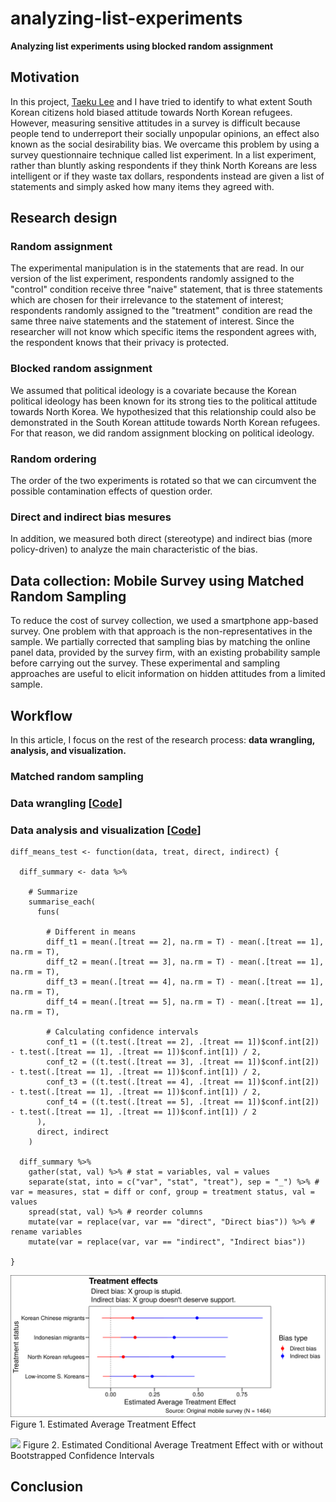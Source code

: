 # analyzing-list-experiments

**Analyzing list experiments using blocked random assignment**

## Motivation

In this project, [Taeku Lee](https://www.law.berkeley.edu/our-faculty/faculty-profiles/taeku-lee/) and I have tried to identify to what extent South Korean citizens hold biased attitude towards North Korean refugees. However, measuring sensitive attitudes in a survey is difficult because people tend to underreport their socially unpopular opinions, an effect also known as the social desirability bias. We overcame this problem by using a survey questionnaire technique called list experiment. In a list experiment, rather than bluntly asking respondents if they think North Koreans are less intelligent or if they waste tax dollars, respondents instead are given a list of statements and simply asked how many items they agreed with.

## Research design

### Random assignment
The experimental manipulation is in the statements that are read. In our version of the list experiment, respondents randomly assigned to the "control" condition receive three "naive" statement, that is three statements which are chosen for their irrelevance to the statement of interest; respondents randomly assigned to the "treatment" condition are read the same three naive statements and the statement of interest.  Since the researcher will not know which specific items the respondent agrees with, the respondent knows that their privacy is protected.

### Blocked random assignment
We assumed that political ideology is a covariate because the Korean political ideology has been known for its strong ties to the political attitude towards North Korea. We hypothesized that this relationship could also be demonstrated in the South Korean attitude towards North Korean refugees. For that reason, we did random assignment blocking on political ideology.

### Random ordering
The order of the two experiments is rotated so that we can circumvent the possible contamination effects of question order.

### Direct and indirect bias mesures
In addition, we measured both direct (stereotype) and indirect bias (more policy-driven) to analyze the main characteristic of the bias.

## Data collection: Mobile Survey using Matched Random Sampling

To reduce the cost of survey collection, we used a smartphone app-based survey. One problem with that approach is the non-representatives in the sample. We partially corrected that sampling bias by matching the online panel data, provided by the survey firm, with an existing probability sample before carrying out the survey. These experimental and sampling approaches are useful to elicit information on hidden attitudes from a limited sample.

## Workflow

In this article, I focus on the rest of the research process: **data wrangling, analysis, and visualization.**

### Matched random sampling

### Data wrangling [[Code](https://github.com/jaeyk/analyzing-list-experiments/blob/master/code/01_data_wrangling.Rmd)]

### Data analysis and visualization [[Code](https://github.com/jaeyk/analyzing-list-experiments/blob/master/code/02_data_analysis.Rmd)]

```{R}
diff_means_test <- function(data, treat, direct, indirect) {

  diff_summary <- data %>%

    # Summarize
    summarise_each(
      funs(

        # Different in means
        diff_t1 = mean(.[treat == 2], na.rm = T) - mean(.[treat == 1], na.rm = T),
        diff_t2 = mean(.[treat == 3], na.rm = T) - mean(.[treat == 1], na.rm = T),
        diff_t3 = mean(.[treat == 4], na.rm = T) - mean(.[treat == 1], na.rm = T),
        diff_t4 = mean(.[treat == 5], na.rm = T) - mean(.[treat == 1], na.rm = T),

        # Calculating confidence intervals
        conf_t1 = ((t.test(.[treat == 2], .[treat == 1])$conf.int[2]) - t.test(.[treat == 1], .[treat == 1])$conf.int[1]) / 2,
        conf_t2 = ((t.test(.[treat == 3], .[treat == 1])$conf.int[2]) - t.test(.[treat == 1], .[treat == 1])$conf.int[1]) / 2,
        conf_t3 = ((t.test(.[treat == 4], .[treat == 1])$conf.int[2]) - t.test(.[treat == 1], .[treat == 1])$conf.int[1]) / 2,
        conf_t4 = ((t.test(.[treat == 5], .[treat == 1])$conf.int[2]) - t.test(.[treat == 1], .[treat == 1])$conf.int[1]) / 2
      ),
      direct, indirect
    )

  diff_summary %>%
    gather(stat, val) %>% # stat = variables, val = values
    separate(stat, into = c("var", "stat", "treat"), sep = "_") %>% # var = measures, stat = diff or conf, group = treatment status, val = values  
    spread(stat, val) %>% # reorder columns
    mutate(var = replace(var, var == "direct", "Direct bias")) %>% # rename variables
    mutate(var = replace(var, var == "indirect", "Indirect bias"))

}
```

![](https://github.com/jaeyk/analyzing-list-experiments/blob/master/outputs/ate_results_plot.png)
Figure 1. Estimated Average Treatment Effect

![](https://github.com/jaeyk/analyzing-list-experiments/blob/master/outputs/cate_comparison_plot.pngg)
Figure 2. Estimated Conditional Average Treatment Effect with or without Bootstrapped Confidence Intervals

## Conclusion

